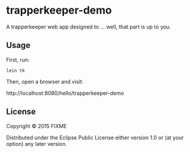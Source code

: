 # trapperkeeper-demo

A trapperkeeper web app designed to ... well, that part is up to you.

## Usage

First, run:

`lein tk`

Then, open a browser and visit:

http://localhost:8080/hello/trapperkeeper-demo


## License

Copyright © 2015 FIXME

Distributed under the Eclipse Public License either version 1.0 or (at
your option) any later version.
